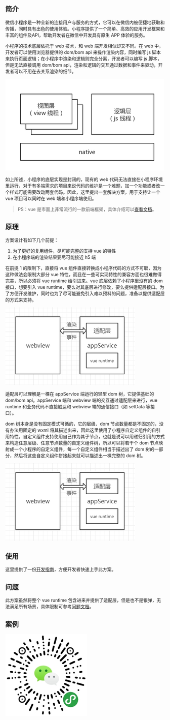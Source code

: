 ## 简介

微信小程序是一种全新的连接用户与服务的方式，它可以在微信内被便捷地获取和传播，同时具有出色的使用体验。小程序提供了一个简单、高效的应用开发框架和丰富的组件及API，帮助开发者在微信中开发具有原生 APP 体验的服务。

小程序的技术底层依托于 web 技术，和 web 端开发相似却又不同。在 web 中，开发者可以使用浏览器提供的 dom/bom api 来操作渲染内容，同时编写 js 脚本来执行页面逻辑；在小程序中渲染和逻辑则完全分离，开发者可以编写 js 脚本，但是无法直接调用 dom/bom api，渲染和逻辑的交互通过数据和事件来驱动，开发者可以不用在去关系渲染的细节。

![小程序环境](./images/01.jpg)

如上所述，小程序的底层实现是封闭的，现有的 web 代码无法直接在小程序环境里运行，对于有多端需求的项目来说代码的维护是一个难题，加一个功能或者改一个样式可能需要改动两套代码。因此，这里提出一套解决方案，用于支持让一个 vue 项目可以同时在 web 端和小程序端使用。

> PS：vue 是市面上非常流行的一款前端框架，具体介绍可以[查看文档](https://cn.vuejs.org/index.html)。

## 原理

方案设计有如下几个前提：

1. 为了更好的复用组件，尽可能完整的支持 vue 的特性
2. 在小程序端的渲染结果要尽可能接近 h5 端

在前提 1 的限制下，直接将 vue 组件直接转换成小程序代码的方式不可取，因为这种做法会限制大部分 vue 特性，而且在一些可实现特性的兼容方面也很难做得完美，所以必须将 vue runtime 给引进来。vue 底层依赖了小程序里没有的 dom 接口，想要引入 vue runtime，要么对其底层进行修改，要么提供适配层接口。为了方便开发维护，同时也为了尽可能避免引入难以预料的问题，准备以提供适配层的方式来支持。

![方案设计](./images/02.png)

适配层可以理解是一棵在 appService 端运行的轻型 dom 树，它提供基础的 dom/bom api。appService 端和 webview 端的交互通过适配层来进行，vue runtime 和业务代码不直接触达和 webview 端的通信接口（如 setData 等接口）。

dom 树本身是没有固定模式可循的，它的层级、dom 节点数量都是不固定的，没有办法用固定的 wxml 将其描述出来，因此这里使用了小程序自定义组件的自引用特性。自定义组件支持使用自己作为其子节点，也就是说可以用递归引用的方式来构造任意层级、任意节点数量的自定义组件树，所以可以将若干个 dom 节点映射成一个小程序的自定义组件，每一个自定义组件相当于描述出了 dom 树的一部分，然后将这些自定义组件拼接起来就可以描述出一棵完整的 dom 树。

![方案设计](./images/02.png)

## 使用

这里提供了一份[开发指南](./quickstart.md)，方便开发者快速上手此方案。

## 问题

此方案虽然将整个 vue runtime 包含进来并提供了适配层，但是也不是银弹，无法满足所有场景，具体限制可参考[问题文档](./question.md)。

## 案例

![微信开放社区](./images/code1.jpg)
